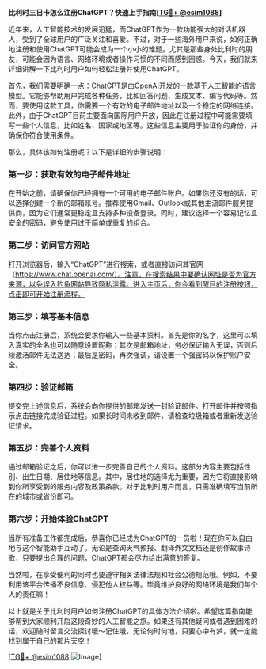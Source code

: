 **比利时三日卡怎么注册ChatGPT？快速上手指南[[TG💪+ @esim1088](https://t.me/s/esim1088)]**

近年来，人工智能技术的发展迅猛，而ChatGPT作为一款功能强大的对话机器人，受到了全球用户的广泛关注和喜爱。不过，对于一些海外用户来说，如何正确地注册和使用ChatGPT可能会成为一个小小的难题。尤其是那些身处比利时的朋友，可能会因为语言、网络环境或者操作习惯的不同而感到困惑。今天，我们就来详细讲解一下比利时用户如何轻松注册并使用ChatGPT。

首先，我们需要明确一点：ChatGPT是由OpenAI开发的一款基于人工智能的语言模型。它能够帮助用户完成各种任务，比如回答问题、生成文本、编写代码等。然而，要使用这款工具，你需要一个有效的电子邮件地址以及一个稳定的网络连接。此外，由于ChatGPT目前主要面向国际用户开放，因此在注册过程中可能需要填写一些个人信息，比如姓名、国家或地区等。这些信息主要用于验证你的身份，并确保你符合使用条件。

那么，具体该如何注册呢？以下是详细的步骤说明：

### 第一步：获取有效的电子邮件地址

在开始之前，请确保你已经拥有一个可用的电子邮件账户。如果你还没有的话，可以选择创建一个新的邮箱账号。推荐使用Gmail、Outlook或其他主流邮件服务提供商，因为它们通常更稳定且支持多种设备登录。同时，建议选择一个容易记忆且安全的密码，避免使用过于简单或重复的组合。

### 第二步：访问官方网站

打开浏览器后，输入“ChatGPT”进行搜索，或者直接访问其官网（https://www.chat.openai.com/）。注意，在搜索结果中要确认网址是否为官方来源，以免误入钓鱼网站导致隐私泄露。进入主页后，你会看到醒目的注册按钮，点击即可开始注册流程。

### 第三步：填写基本信息

当你点击注册后，系统会要求你输入一些基本资料。首先是你的名字，这里可以填入真实的全名也可以随意设置昵称；其次是邮箱地址，务必保证输入无误，否则后续激活邮件无法送达；最后是密码，再次强调，请设置一个强密码以保护账户安全。

### 第四步：验证邮箱

提交完上述信息后，系统会向你提供的邮箱发送一封验证邮件。打开邮件并按照指示点击链接完成验证过程。如果长时间未收到邮件，请检查垃圾箱或者重新发送验证请求。

### 第五步：完善个人资料

通过邮箱验证之后，你可以进一步完善自己的个人资料。这部分内容主要包括性别、出生日期、居住地等信息。其中，居住地的选择尤为重要，因为它将直接影响到你所享受到的服务内容及政策条款。对于比利时用户而言，只需准确填写当前所在的城市或省份即可。

### 第六步：开始体验ChatGPT

当所有准备工作都完成后，恭喜你已经成为ChatGPT的一员啦！现在你可以自由地与这个智能助手互动了。无论是查询天气预报、翻译外文文档还是创作故事诗歌，只要提出合理的问题，ChatGPT都会尽力给出满意的答复。

当然啦，在享受便利的同时也要遵守相关法律法规和社会公德规范哦。例如，不要利用该平台传播不良信息、侵犯他人权益等。毕竟维护良好的网络环境是我们每个人的责任嘛！

以上就是关于比利时用户如何注册ChatGPT的具体方法介绍啦。希望这篇指南能够帮到大家顺利开启这段奇妙的人工智能之旅。如果还有其他疑问或者遇到困难的话，欢迎随时留言交流探讨哦～记住哦，无论何时何地，只要心中有梦，就一定能找到属于自己的那片天空！

[[TG💪+ @esim1088](https://t.me/s/esim1088) ![Image](https://i.postimg.cc/4NQfJmqS/Snipaste-2025-05-13-00-14-12.png)]